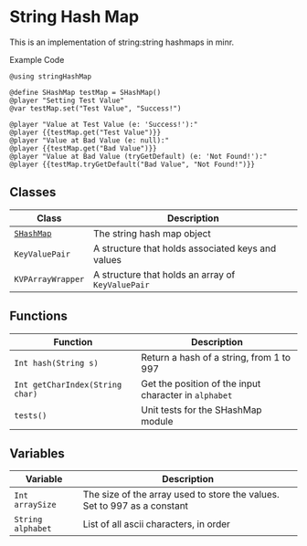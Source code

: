 <!-- minrdocs:scripting -->
<!-- minrscript:name stringHashMap -->
<!-- minrscript:description A small implementation of string:string hashmaps in minr -->

# String Hash Map
This is an implementation of string:string hashmaps in minr.

Example Code

``` minr
@using stringHashMap

@define SHashMap testMap = SHashMap()
@player "Setting Test Value"
@var testMap.set("Test Value", "Success!")

@player "Value at Test Value (e: 'Success!'):"
@player {{testMap.get("Test Value")}}
@player "Value at Bad Value (e: null):"
@player {{testMap.get("Bad Value")}}
@player "Value at Bad Value (tryGetDefault) (e: 'Not Found!'):"
@player {{testMap.tryGetDefault("Bad Value", "Not Found!")}}
```

## Classes

| Class                                        | Description                                       |
| -------------------------------------------- | ------------------------------------------------- |
| [`SHashMap`](./SHashMap.md)                  | The string hash map object                        |
| `KeyValuePair`                               | A structure that holds associated keys and values |
| <!-- minrdocs:internal --> `KVPArrayWrapper` | A structure that holds an array of `KeyValuePair` |

## Functions

| Function                             | Description                                           |
| ------------------------------------ | ----------------------------------------------------- |
| `Int hash(String s)`                 | Return a hash of a string, from 1 to 997              |
| `Int getCharIndex(String char)`      | Get the position of the input character in `alphabet` |
| <!-- minrdocs:internal --> `tests()` | Unit tests for the SHashMap module                    |

## Variables
| Variable                                     | Description                                                              |
| -------------------------------------------- | ------------------------------------------------------------------------ |
| <!-- minrdocs:internal --> `Int arraySize`   | The size of the array used to store the values. Set to 997 as a constant |
| <!-- minrdocs:internal --> `String alphabet` | List of all ascii characters, in order                                   |